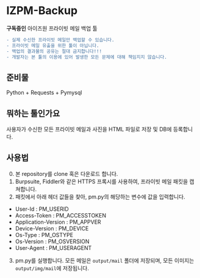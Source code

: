 # IZPM-Backup
**구독중인** 아이즈원 프라이빗 메일 백업 툴

```diff
- 실제 수신한 프라이빗 메일만 백업할 수 있습니다.
- 프라이빗 메일 유출을 위한 툴이 아닙니다.
- 백업의 결과물의 공유는 절대 금지합니다!!!
- 개발자는 본 툴의 이용에 있어 발생한 모든 문제에 대해 책임지지 않습니다.
```

## 준비물
Python + Requests + Pymysql

## 뭐하는 툴인가요
사용자가 수신한 모든 프라이빗 메일과 사진을 HTML 파일로 저장 및 DB에 등록합니다.

## 사용법
0. 본 repository를 clone 혹은 다운로드 합니다.
1. Burpsuite, Fiddler와 같은 HTTPS 프록시를 사용하여, 프라이빗 메일 패킷을 캡쳐합니다.
2. 패킷에서 아래 헤더 값들을 찾아, pm.py의 해당하는 변수에 값을 입력합니다.
 - User-Id : PM_USERID
 - Access-Token : PM_ACCESSTOKEN
 - Application-Version : PM_APPVER
 - Device-Version : PM_DEVICE
 - Os-Type : PM_OSTYPE
 - Os-Version : PM_OSVERSION
 - User-Agent : PM_USERAGENT
3. pm.py를 실행합니다. 모든 메일은 `output/mail` 폴더에 저장되며, 모든 이미지는 `output/img/mail`에 저장됩니다.
